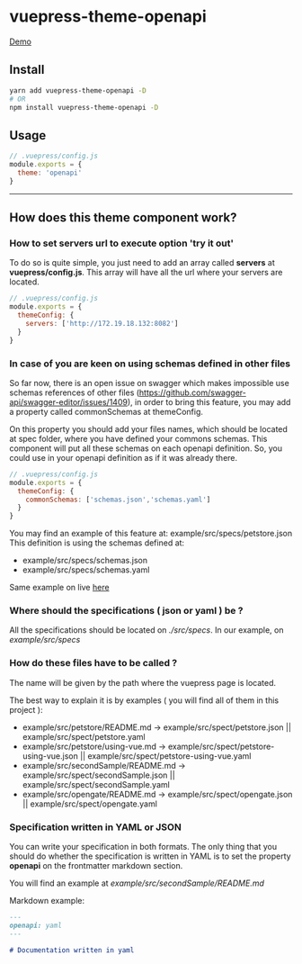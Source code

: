# vuepress-theme-openapi

[Demo](https://amplia-iiot.github.io/vuepress-theme-openapi/)

## Install

```bash
yarn add vuepress-theme-openapi -D
# OR 
npm install vuepress-theme-openapi -D
```

## Usage

```js
// .vuepress/config.js
module.exports = {
  theme: 'openapi'
}
```

---

## How does this theme component work?

### How to set servers url to execute option 'try it out'

To do so is quite simple, you just need to add an array called **servers** at **vuepress/config.js**. This array will have all the url where your servers are located.

```js
// .vuepress/config.js
module.exports = {
  themeConfig: {
    servers: ['http://172.19.18.132:8082']
  }
}
```

### In case of you are keen on using schemas defined in other files

So far now, there is an open issue on swagger which makes impossible use schemas references of other files (https://github.com/swagger-api/swagger-editor/issues/1409), in order to bring this feature, you may add a property called commonSchemas at themeConfig. 

On this property you should add your files names, which should be located at spec folder, where you have defined your commons schemas. This component will put all these schemas on each openapi definition. So, you could use in your openapi definition as if it was already there.

```js
// .vuepress/config.js
module.exports = {
  themeConfig: {
    commonSchemas: ['schemas.json','schemas.yaml']
  }
}
```

You may find an example of this feature at: example/src/specs/petstore.json
This definition is using the schemas defined at:
* example/src/specs/schemas.json
* example/src/specs/schemas.yaml
  
Same example on live [here](https://amplia-iiot.github.io/vuepress-theme-openapi/petstore/#even-the-subheaders)

### Where should the specifications ( json or yaml ) be ?

All the specifications should be located on *./src/specs*. In our example, on *example/src/specs*

### How do these files have to be called ? 

The name will be given by the path where the vuepress page is located. 

The best way to explain it is by examples ( you will find all of them in this project ):

* example/src/petstore/README.md -> example/src/spect/petstore.json || example/src/spect/petstore.yaml 
* example/src/petstore/using-vue.md -> example/src/spect/petstore-using-vue.json || example/src/spect/petstore-using-vue.yaml 
* example/src/secondSample/README.md -> example/src/spect/secondSample.json || example/src/spect/secondSample.yaml 
* example/src/opengate/README.md -> example/src/spect/opengate.json || example/src/spect/opengate.yaml 

### Specification written in YAML or JSON

You can write your specification in both formats. The only thing that you should do whether the specification is written in YAML is to set the property **openapi** on the frontmatter markdown section.

You will find an example at *example/src/secondSample/README.md*

Markdown example: 
```markdown
---
openapi: yaml
---

# Documentation written in yaml
```